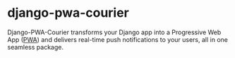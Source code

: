 # django-pwa-courier

Django-PWA-Courier transforms your Django app into a Progressive Web App ([PWA](https://developer.mozilla.org/en-US/docs/Web/Progressive_web_apps)) and delivers real-time push notifications to your users, all in one seamless package.
